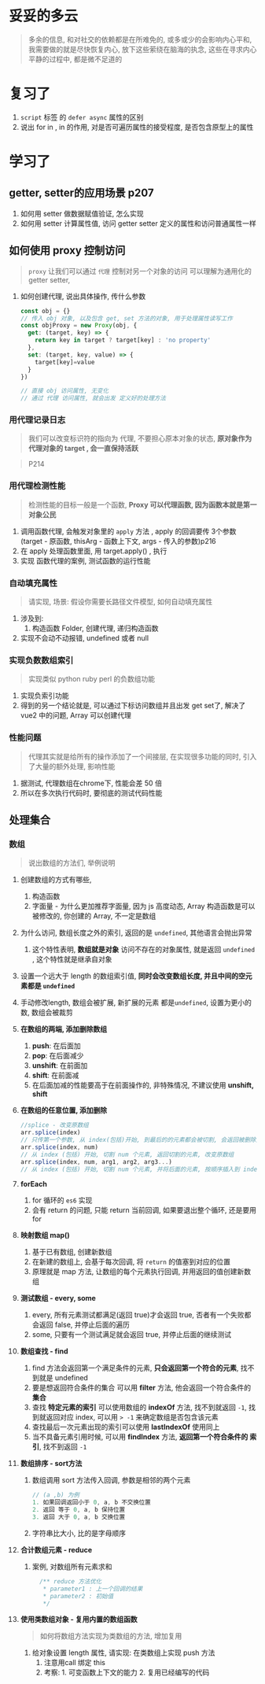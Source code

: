 # 妥妥的多云

> 多余的信息, 和对社交的依赖都是在所难免的, 或多或少的会影响内心平和, 我需要做的就是尽快恢复内心, 放下这些萦绕在脑海的执念, 这些在寻求内心平静的过程中, 都是微不足道的

# 复习了

1. `script` 标签 的 `defer async` 属性的区别
2. 说出 for in , in 的作用, 对是否可遍历属性的接受程度, 是否包含原型上的属性

# 学习了

## getter, setter的应用场景 p207

1. 如何用 setter 做数据赋值验证, 怎么实现
2. 如何用 setter 计算属性值, 访问 getter setter 定义的属性和访问普通属性一样

## 如何使用 proxy 控制访问

> `proxy` 让我们可以通过 `代理` 控制对另一个对象的访问 可以理解为通用化的 getter setter, 

1. 如何创建代理, 说出具体操作, 传什么参数

   ```js
   const obj = {}
   // 传入 obj 对象, 以及包含 get, set 方法的对象, 用于处理属性读写工作
   const objProxy = new Proxy(obj, {
     get: (target, key) => { 
       return key in target ? target[key] : 'no property'
     },
     set: (target, key, value) => {
       target[key]=value
     }
   })
   
   // 直接 obj 访问属性, 无变化
   // 通过 代理 访问属性, 就会出发 定义好的处理方法
   
   
   ```

### 用代理记录日志

> 我们可以改变标识符的指向为 代理, 不要担心原本对象的状态, **原对象作为代理对象的 target , 会一直保持活跃**

> P214 

### 用代理检测性能

> 检测性能的目标一般是一个函数, **Proxy 可以代理函数, 因为函数本就是第一对象公民**

1. 调用函数代理, 会触发对象里的 `apply` 方法 , apply 的回调要传 3个参数 (target - 原函数, thisArg - 函数上下文, args - 传入的参数)p216
2. 在 apply 处理函数里面, 用 target.apply() , 执行
3. 实现 函数代理的案例, 测试函数的运行性能

### 自动填充属性

> 请实现, 场景: 假设你需要长路径文件模型, 如何自动填充属性

1. 涉及到:
   1. 构造函数 Folder, 创建代理, 递归构造函数
2. 实现不会动不动报错, undefined 或者 null



### 实现负数数组索引

> 实现类似 python ruby perl 的负数组功能

1. 实现负索引功能
2. 得到的另一个结论就是, 可以通过下标访问数组并且出发 get set了, 解决了 vue2 中的问题, Array 可以创建代理



### 性能问题

> 代理其实就是给所有的操作添加了一个间接层, 在实现很多功能的同时, 引入了大量的额外处理, 影响性能

1. 据测试, 代理数组在chrome下, 性能会差 50 倍
2. 所以在多次执行代码时, 要彻底的测试代码性能



## 处理集合

### 数组

> 说出数组的方法们, 举例说明

1. 创建数组的方式有哪些, 
   1. 构造函数
   2. 字面量 - 为什么更加推荐字面量, 因为 js 高度动态, Array 构造函数是可以被修改的, 你创建的 Array, 不一定是数组

2. 为什么访问, 数组长度之外的索引, 返回的是 `undefined`, 其他语言会抛出异常

   1. 这个特性表明, **数组就是对象** 访问不存在的对象属性, 就是返回 `undefined` , 这个特性就是继承自对象

3. 设置一个远大于 length 的数组索引值, **同时会改变数组长度, 并且中间的空元素都是 `undefined`**

4. 手动修改length, 数组会被扩展, 新扩展的元素 都是`undefined`, 设置为更小的数, 数组会被裁剪

5. **在数组的两端, 添加删除数组**

   1. **push**: 在后面加
   2. **pop**: 在后面减少
   3. **unshift**: 在前面加
   4. **shift**: 在前面减
   5. 在后面加减的性能要高于在前面操作的, 非特殊情况, 不建议使用 **unshift, shift**

6. **在数组的任意位置, 添加删除**

   ```js
   //splice - 改变原数组
   arr.splice(index)
   // 只传第一个参数, 从 index(包括)开始, 到最后的的元素都会被切割, 会返回被删除元素的合集, 同时改变原数组 
   arr.splice(index, num)
   // 从 index (包括) 开始, 切割 num 个元素, 返回切割的元素, 改变原数组
   arr.splice(index, num, arg1, arg2, arg3...)
   // 从 index (包括) 开始, 切割 num 个元素, 并将后面的元素, 按顺序插入到 index原来的位置
   
   ```

7. **forEach**

   1. for 循环的 `es6` 实现
   2. 会有 return 的问题, 只能 return 当前回调, 如果要退出整个循环, 还是要用 for

8. **映射数组 map()**

   1. 基于已有数组, 创建新数组
   2. 在新建的数组上, 会基于每次回调, 将 `return` 的值塞到对应的位置
   3. 原理就是 map 方法, 让数组的每个元素执行回调, 并用返回的值创建新数组

9. **测试数组 - every, some**

   1. every, 所有元素测试都满足(返回 true)才会返回 true, 否者有一个失败都会返回 false, 并停止后面的遍历
   2. some, 只要有一个测试满足就会返回 true, 并停止后面的继续测试

10. **数组查找 - find**

    1. find 方法会返回第一个满足条件的元素, **只会返回第一个符合的元素**, 找不到就是 undefined
    2. 要是想返回符合条件的集合 可以用 **filter** 方法, 他会返回一个符合条件的 **集合**
    3. 查找 **特定元素的索引** 可以使用数组的 **indexOf** 方法, 找不到就返回 `-1`, 找到就返回对应 index, 可以用 `> -1` 来确定数组是否包含该元素
    4. 查找最后一次元素出现的索引可以使用 **lastIndexOf** 使用同上
    5. 当不具备元素引用时候, 可以用 **findIndex** 方法, **返回第一个符合条件的 索引**,  找不到返回  `-1`

11. **数组排序 - sort方法**

    1. 数组调用 sort 方法传入回调, 参数是相邻的两个元素

       ```js
       // (a ,b) 为例
       1. 如果回调返回小于 0, a, b 不交换位置
       2. 返回 等于 0, a, b 保持位置
       3. 返回 大于 0, a, b 交换位置
       ```

    2. 字符串比大小, 比的是字母顺序

12. **合计数组元素 - reduce** 

    1. 案例, 对数组所有元素求和

       ```js
         /** reduce 方法优化
          * parameter1 : 上一个回调的结果
          * parameter2 : 初始值
          */
       
       ```

13. **使用类数组对象 - 复用内置的数组函数**

    > 如何将数组方法实现为类数组的方法, 增加复用

    1. 给对象设置 length 属性, 请实现: 在类数组上实现 push 方法
       1. 注意用call 绑定 this
       2. 考察: 1. 可变函数上下文的能力 2. 复用已经编写的代码





